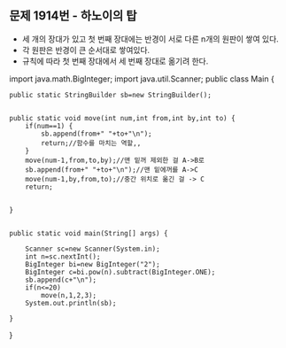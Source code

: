   
## 문제 1914번 - 하노이의 탑 

* 세 개의 장대가 있고 첫 번째 장대에는 반경이 서로 다른 n개의 원판이 쌓여 있다. 
* 각 원판은 반경이 큰 순서대로 쌓여있다. 
* 규칙에 따라 첫 번째 장대에서 세 번째 장대로 옮기려 한다.

import java.math.BigInteger;
import java.util.Scanner;
public class Main {
	
	public static StringBuilder sb=new StringBuilder();
	
	
	public static void move(int num,int from,int by,int to) {
		if(num==1) {
			sb.append(from+" "+to+"\n");
			return;//함수를 마치는 역할,,
		}
		move(num-1,from,to,by);//맨 밑꺼 제외한 걸 A->B로  
		sb.append(from+" "+to+"\n");//맨 밑에꺼를 A->C
		move(num-1,by,from,to);//중간 위치로 옮긴 걸 -> C
		return;	
		
		
	}
	
	
	public static void main(String[] args) {
		
		Scanner sc=new Scanner(System.in);
		int n=sc.nextInt();
		BigInteger bi=new BigInteger("2");
		BigInteger c=bi.pow(n).subtract(BigInteger.ONE);
		sb.append(c+"\n");
		if(n<=20)
			move(n,1,2,3);
		System.out.println(sb);
	
	}
}
